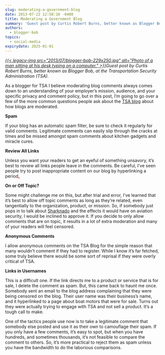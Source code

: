 ```yaml
---
slug: moderating-a-government-blog
date: 2013-07-22 12:58:18 -0400
title: Moderating a Government Blog
summary: 'Guest post by Curtis Robert Burns, better known as Blogger Bob, at the Transportation Security Administration (TSA).  As a blogger for TSA I believe moderating blog comments always comes down to an understanding of your employer’s mission, audience, and your'
authors:
  - blogger-bob
topics:
  - social-media
expirydate: 2025-01-01
---
```


<p>
  <em><a href="https://s3.amazonaws.com/digitalgov/_legacy-img/2013/07/blogger-bob.jpg">{{< legacy-img src="2013/07/blogger-bob-229x250.jpg" alt="Photo of a man sitting at his desk typing on a computer." >}}</a>Guest post by Curtis Robert Burns, better known as Blogger Bob, at the Transportation Security Administration (TSA). </em>
</p>

<p>
  As a blogger for TSA I believe moderating blog comments always comes down to an understanding of your employer’s mission, audience, and your specific privacy and comment policy, but in this post, I’m going to go over a few of the more common questions people ask about the <a href="http://blog.tsa.gov/">TSA blog</a> about how blogs are moderated.
</p>

<p>
  <strong>Spam</strong>
</p>

<p>
  If your blog has an automatic spam filter, be sure to check it regularly for valid comments. Legitimate comments can easily slip through the cracks at times and be missed amongst spam comments about kitchen gadgets and miracle cures.
</p>

<p>
  <strong>Review All Links</strong>
</p>

<p>
  Unless you want your readers to get an eyeful of something unsavory, it’s best to review all links people leave in the comments. Be careful, I’ve seen people try to post inappropriate content on our blog by hyperlinking a period<span style="text-decoration: underline;"><span style="color: #ff0000; text-decoration: underline;"><strong><a href="http://www.youtube.com/watch?v=1ytCEuuW2_A"><span style="color: #ff0000; text-decoration: underline;">.</span></a></strong></span></span>
</p>

<p>
  <strong>On or Off Topic?</strong>
</p>

<p>
  Some might challenge me on this, but after trial and error, I’ve learned that it’s best to allow off topic comments as long as they’re related, even tangentially to the organization, product, or mission. So, if somebody just pops in to talk about <a href="http://en.wikipedia.org/wiki/Sharknado">Sharknado</a> and the effects it would have on aviation security, I would be inclined to approve it. If you decide to only allow comments that are on topic, it results in a lot of extra moderation and many of your readers will feel censored.
</p>

<p>
  <strong>Anonymous Comments</strong>
</p>

<p>
  I allow anonymous comments on the TSA Blog for the simple reason that many wouldn&#8217;t comment if they had to register. While I know it’s far fetched, some truly believe there would be some sort of reprisal if they were overly critical of TSA.
</p>

<p>
  <strong>Links in Usernames</strong>
</p>

<p>
  This is a difficult one. If the link directs me to a product or service that is for sale, I delete the comment as spam. But, this came back to haunt me once. Somebody sent an email to the blog address complaining that they were being censored on the blog. Their user name was their business’s name, and it hyperlinked to a page about boat motors that were for sale. Turns out they were actually trying to engage with TSA and not sell a product. It’s a tough call to make.
</p>

<p>
  One of the tactics people use now is to take a legitimate comment that somebody else posted and use it as their own to camouflage their spam. If you only have a few comments, it’s easy to spot, but when you have hundreds, and sometimes thousands, it’s not feasible to compare the comment to others.  So, it’s more practical to reject them as spam unless you have the bandwidth to do the laborious comparisons.
</p>

<p>